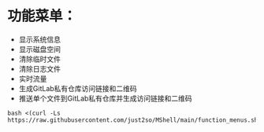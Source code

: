 
# 功能菜单：
* 显示系统信息
* 显示磁盘空间
* 清除临时文件
* 清除日志文件
* 实时流量
* 生成GitLab私有仓库访问链接和二维码
* 推送单个文件到GitLab私有仓库并生成访问链接和二维码
```shell
bash <(curl -Ls https://raw.githubusercontent.com/just2so/MShell/main/function_menus.sh)
```






